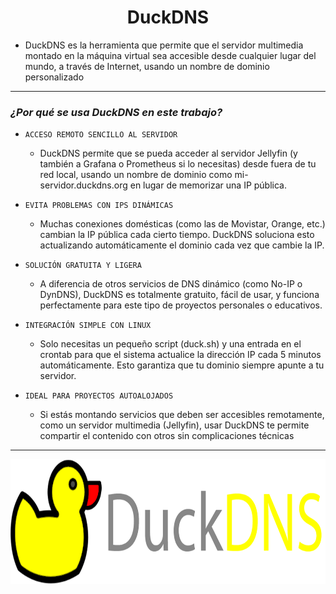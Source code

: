 <h1 align="center">DuckDNS</h1>

- DuckDNS es la herramienta que permite que el servidor multimedia montado en la máquina virtual sea accesible desde cualquier lugar del mundo, a través de Internet, usando un nombre de dominio personalizado

---

### *¿Por qué se usa DuckDNS en este trabajo?*

- `ACCESO REMOTO SENCILLO AL SERVIDOR`
    - DuckDNS permite que se pueda acceder al servidor Jellyfin (y también a Grafana o Prometheus si lo necesitas) desde fuera de tu red local, usando un nombre de dominio como mi-servidor.duckdns.org en lugar de memorizar una IP pública.

- `EVITA PROBLEMAS CON IPS DINÁMICAS`
    - Muchas conexiones domésticas (como las de Movistar, Orange, etc.) cambian la IP pública cada cierto tiempo. DuckDNS soluciona esto actualizando automáticamente el dominio cada vez que cambie la IP.

- `SOLUCIÓN GRATUITA Y LIGERA`
    - A diferencia de otros servicios de DNS dinámico (como No-IP o DynDNS), DuckDNS es totalmente gratuito, fácil de usar, y funciona perfectamente para este tipo de proyectos personales o educativos.

- `INTEGRACIÓN SIMPLE CON LINUX`
    - Solo necesitas un pequeño script (duck.sh) y una entrada en el crontab para que el sistema actualice la dirección IP cada 5 minutos automáticamente. Esto garantiza que tu dominio siempre apunte a tu servidor.

- `IDEAL PARA PROYECTOS AUTOALOJADOS`
    - Si estás montando servicios que deben ser accesibles remotamente, como un servidor multimedia (Jellyfin), usar DuckDNS te permite compartir el contenido con otros sin complicaciones técnicas

---
 
<p align="center">
  <img src="/MainFolder/img/ddns.png" alt="DuckDNS" width="750" height="200">
</p>

